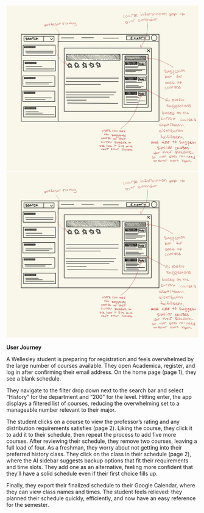 ![UI Sketch Page 1](assignments/Images/IMG_0285.jpg)
![UI Sketch Page 2](assignments/Images/IMG_0285.jpg)

**User Journey**

A Wellesley student is preparing for registration and feels overwhelmed by the large number of courses available. They open Academica, register, and log in after confirming their email address. On the home page (page 1), they see a blank schedule.

They navigate to the filter drop down next to the search bar and select “History” for the department and “200” for the level. Hitting enter, the app displays a filtered list of courses, reducing the overwhelming set to a manageable number relevant to their major.

The student clicks on a course to view the professor’s rating and any distribution requirements satisfies (page 2). Liking the course, they click it to add it to their schedule, then repeat the process to add five more courses. After reviewing their schedule, they remove two courses, leaving a full load of four. As a freshman, they worry about not getting into their preferred history class. They click on the class in their schedule (page 2), where the AI sidebar suggests backup options that fit their requirements and time slots. They add one as an alternative, feeling more confident that they’ll have a solid schedule even if their first choice fills up.

Finally, they export their finalized schedule to their Google Calendar, where they can view class names and times. The student feels relieved: they planned their schedule quickly, efficiently, and now have an easy reference for the semester.
